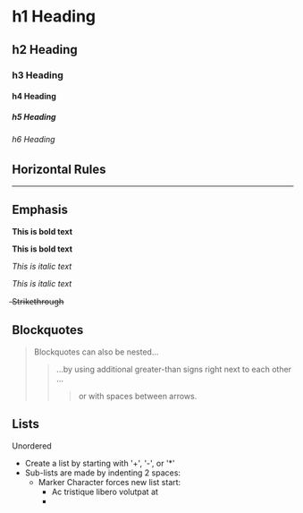 # h1 Heading 
## h2 Heading
### h3 Heading
#### h4 Heading
##### h5 Heading
###### h6 Heading


## Horizontal Rules

___


## Emphasis 

**This is bold text**

__This is bold text__

*This is italic text*

_This is italic text_

 ̶St̶r̶i̶k̶e̶t̶h̶r̶o̶u̶g̶h̶


## Blockquotes


> Blockquotes can also be nested...
>> ...by using additional greater-than signs right next to each other ...
> > > or with spaces between arrows.


## Lists 

Unordered

+ Create a list by starting with '+', '-', or '*'
+ Sub-lists are made by indenting 2 spaces:
  - Marker Character forces new list start:
    * Ac tristique libero volutpat at
    + 
